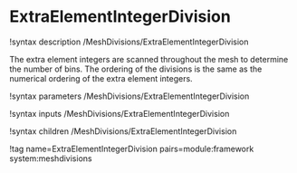 # ExtraElementIntegerDivision

!syntax description /MeshDivisions/ExtraElementIntegerDivision

The extra element integers are scanned throughout the mesh to determine the number of
bins.
The ordering of the divisions is the same as the numerical ordering of the extra element integers.

!syntax parameters /MeshDivisions/ExtraElementIntegerDivision

!syntax inputs /MeshDivisions/ExtraElementIntegerDivision

!syntax children /MeshDivisions/ExtraElementIntegerDivision

!tag name=ExtraElementIntegerDivision pairs=module:framework system:meshdivisions
